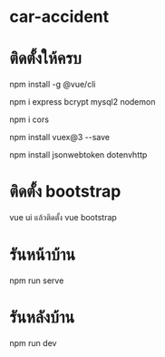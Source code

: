 # car-accident

# ติดตั้งให้ครบ

npm install -g @vue/cli

npm i express bcrypt mysql2 nodemon

npm i cors

npm install vuex@3 --save

npm install jsonwebtoken dotenvhttp

# ติดตั้ง bootstrap

vue ui
แล้วติดตั้ง vue bootstrap 

# รันหน้าบ้าน

npm run serve

# รันหลังบ้าน

npm run dev
